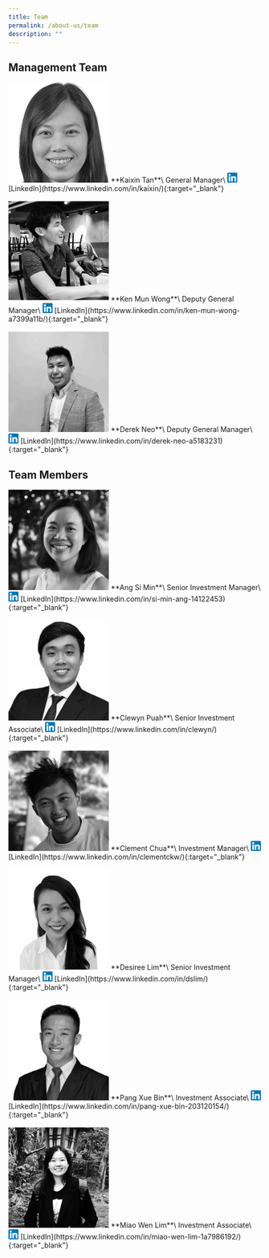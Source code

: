 ```yaml
---
title: Team
permalink: /about-us/team
description: ""
---
```

<h2><strong>Management Team</strong></h2>
<img src="/images/kaixin-tan.png" style="width: 200px; margin-left: 0; filter:grayscale(1);">
**Kaixin Tan**\
General Manager\
<img src="/images/linkedin.png" style="width: 20px;margin-left: 0; display: inline;"> [LinkedIn](https://www.linkedin.com/in/kaixin/){:target="_blank"}
<br><br>
<img src="/images/ken-mun-wong.jpeg" style="width: 200px; margin-left: 0">
**Ken Mun Wong**\
Deputy General Manager\
<img src="/images/linkedin.png" style="width: 20px;margin-left: 0; display: inline; filter: grayscale(1);"> [LinkedIn](https://www.linkedin.com/in/ken-mun-wong-a7399a11b/){:target="_blank"}
<br><br>
<img src="/images/derek-neo.jpeg" style="width: 200px; margin-left: 0; filter:grayscale(1);">
**Derek Neo**\
Deputy General Manager\
<img src="/images/linkedin.png" style="width: 20px;margin-left: 0; display: inline;"> [LinkedIn](https://www.linkedin.com/in/derek-neo-a5183231){:target="_blank"}

<h2><strong>Team Members</strong></h2>
<img src="/images/siminang.jpg" style="width: 200px; margin-left: 0;filter:grayscale(1);">
**Ang Si Min**\
Senior Investment Manager\
<img src="/images/linkedin.png" style="width: 20px;margin-left: 0; display: inline;"> [LinkedIn](https://www.linkedin.com/in/si-min-ang-14122453){:target="_blank"}
<br><br>
<img src="/images/clewynp.jpg" style="width: 200px; margin-left: 0;filter:grayscale(1);">
**Clewyn Puah**\
Senior Investment Associate\
<img src="/images/linkedin.png" style="width: 20px;margin-left: 0; display: inline;"> [LinkedIn](https://www.linkedin.com/in/clewyn/){:target="_blank"}
<br><br>
<img src="/images/clementchua.jpg" style="width: 200px; margin-left: 0;filter:grayscale(1);">
**Clement Chua**\
Investment Manager\
<img src="/images/linkedin.png" style="width: 20px;margin-left: 0; display: inline;"> [LinkedIn](https://www.linkedin.com/in/clementckw/){:target="_blank"}
<br><br>
<img src="/images/desiree.jpg" style="width: 200px; margin-left: 0;filter:grayscale(1);">
**Desiree Lim**\
Senior Investment Manager\
<img src="/images/linkedin.png" style="width: 20px;margin-left: 0; display: inline;"> [LinkedIn](https://www.linkedin.com/in/dslim/){:target="_blank"}
<br><br>
<img src="/images/pangxuebin.jpg" style="width: 200px; margin-left: 0;filter:grayscale(1);">
**Pang Xue Bin**\
Investment Associate\
<img src="/images/linkedin.png" style="width: 20px;margin-left: 0; display: inline;"> [LinkedIn](https://www.linkedin.com/in/pang-xue-bin-203120154/){:target="_blank"}
<br><br>
<img src="/images/miaowenlim.jpg" style="width: 200px; margin-left: 0;filter:grayscale(1);">
**Miao Wen Lim**\
Investment Associate\
<img src="/images/linkedin.png" style="width: 20px;margin-left: 0; display: inline;"> [LinkedIn](https://www.linkedin.com/in/miao-wen-lim-1a7986192/){:target="_blank"}
